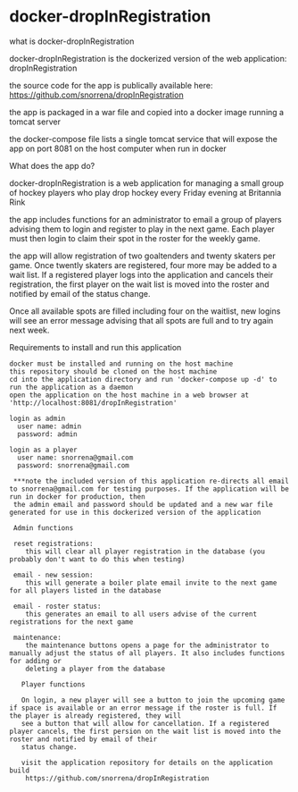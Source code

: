 # docker-dropInRegistration

what is docker-dropInRegistration

  docker-dropInRegistration is the dockerized version of the web application: dropInRegistration

  the source code for the app is publically available here: https://github.com/snorrena/dropInRegistration

  the app is packaged in a war file and copied into a docker image running a tomcat server
  
  the docker-compose file lists a single tomcat service that will expose the app on port 8081 on the host computer when run in docker
  
  What does the app do?
  
  docker-dropInRegistration is a web application for managing a small group of hockey players who play drop hockey every Friday evening at Britannia Rink
  
  the app includes functions for an administrator to email a group of players advising them to login and register to play in the next game. Each player must then login to claim
  their spot in the roster for the weekly game.
  
  the app will allow registration of two goaltenders and twenty skaters per game. Once twently skaters are registered, four more may be added to a wait list. If a registered player
  logs into the application and cancels their registration, the first player on the wait list is moved into the roster and notified by email of the status change.
  
  Once all available spots are filled including four on the waitlist, new logins will see an error message advising that all spots are full and to try again next week.
  
  Requirements to install and run this application
  
    docker must be installed and running on the host machine
    this repository should be cloned on the host machine
    cd into the application directory and run 'docker-compose up -d' to run the application as a daemon
    open the application on the host machine in a web browser at 'http://localhost:8081/dropInRegistration'
    
    login as admin
      user name: admin
      password: admin
      
    login as a player
      user name: snorrena@gmail.com
      password: snorrena@gmail.com
      
     ***note the included version of this application re-directs all email to snorrena@gmail.com for testing purposes. If the application will be run in docker for production, then
     the admin email and password should be updated and a new war file generated for use in this dockerized version of the application
      
     Admin functions
     
     reset registrations:
        this will clear all player registration in the database (you probably don't want to do this when testing)
        
     email - new session:
        this will generate a boiler plate email invite to the next game for all players listed in the database
        
     email - roster status:
        this generates an email to all users advise of the current registrations for the next game
        
     maintenance:
        the maintenance buttons opens a page for the administrator to manually adjust the status of all players. It also includes functions for adding or 
        deleting a player from the database 
        
       Player functions
       
       On login, a new player will see a button to join the upcoming game if space is available or an error message if the roster is full. If the player is already registered, they will
       see a button that will allow for cancellation. If a registered player cancels, the first persion on the wait list is moved into the roster and notified by email of their
       status change.
       
       visit the application repository for details on the application build
        https://github.com/snorrena/dropInRegistration
     
      
  
